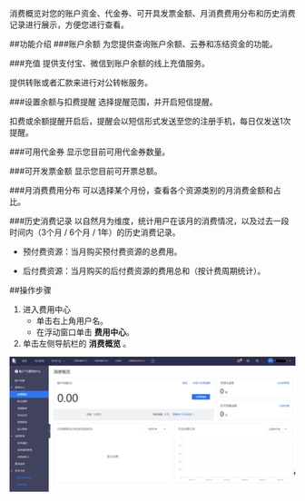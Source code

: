 消费概览对您的账户资金、代金券、可开具发票金额、月消费费用分布和历史消费记录进行展示，方便您进行查看。

##功能介绍
###账户余额
为您提供查询账户余额、云券和冻结资金的功能。

###充值
提供支付宝、微信到账户余额的线上充值服务。

提供转账或者汇款来进行对公转帐服务。

###设置余额与扣费提醒
选择提醒范围，并开启短信提醒。

扣费或余额提醒开启后，提醒会以短信形式发送至您的注册手机，每日仅发送1次提醒。

###可用代金券
显示您目前可用代金券数量。

###可开发票金额
显示您目前可开票总额。

###月消费费用分布
可以选择某个月份，查看各个资源类别的月消费金额和占比。

###历史消费记录
以自然月为维度，统计用户在该月的消费情况，以及过去一段时间内（3个月 / 6个月 / 1年）的历史消费记录。

- 预付费资源：当月购买预付费资源的总费用。

- 后付费资源：当月购买的后付费资源的费用总和（按计费周期统计）。

##操作步骤
1. 进入费用中心
	- 单击右上角用户名。
	- 在浮动窗口单击 **费用中心**。
2. 单击左侧导航栏的 **消费概览** 。

 ![avatar](./picture/2.1.png)